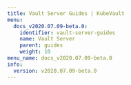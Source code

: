 ```yaml
---
title: Vault Server Guides | KubeVault
menu:
  docs_v2020.07.09-beta.0:
    identifier: vault-server-guides
    name: Vault Server
    parent: guides
    weight: 10
menu_name: docs_v2020.07.09-beta.0
info:
  version: v2020.07.09-beta.0
---
```


